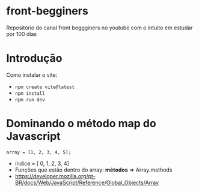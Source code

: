 # front-begginers
Repositório do canal front beggginers no youtube com o intuito em estudar por 100 dias 

# Introdução 
Como instalar o vite: 
- `npm create vite@latest`
- `npm install`
- `npm run dev`

# Dominando o método map do Javascript 
`array = [1, 2, 3, 4, 5]; `
- índice = [ 0, 1, 2, 3, 4]
- Funções que estão dentro do array: **métodos** => Array.methods
- https://developer.mozilla.org/pt-BR/docs/Web/JavaScript/Reference/Global_Objects/Array 